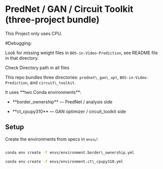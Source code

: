 # PredNet / GAN / Circuit Toolkit (three-project bundle)



This Project only uses CPU. 



#Debugging: 



Look for missing weight files in `BOS-in-Video-Prediction`, see README file in that directory.

Check Directory path in all files



This repo bundles three directories: `prednet\_gan\_opt`, `BOS-in-Video-Prediction`, and `circuit\_toolkit`.

It uses \*\*two Conda environments\*\*:



- \*\*border\_ownership\*\* — PredNet / analysis side

- \*\*ct\_cpupy310\*\*     — GAN optimizer / circuit\_toolkit side



## Setup

Create the environments from specs in `envs/`:

```bash

conda env create -f envs/environment.border\_ownership.yml

conda env create -f envs/environment.ct\_cpupy310.yml

